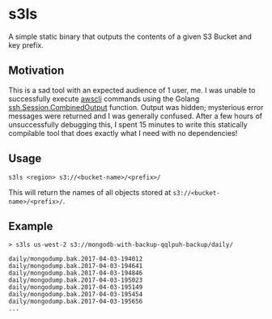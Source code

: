 # s3ls

A simple static binary that outputs the contents of a given S3 Bucket and key prefix.

## Motivation

This is a sad tool with an expected audience of 1 user, me. I was unable to successfully execute [awscli](
https://aws.amazon.com/cli/) commands using the Golang [ssh.Session.CombinedOutput](
https://godoc.org/golang.org/x/crypto/ssh#Session.CombinedOutput) function. Output was hidden; mysterious error messages
were returned and I was generally confused. After a few hours of unsuccessfully debugging this, I spent 15 minutes to 
write this statically compilable tool that does exactly what I need with no dependencies!

## Usage

```
s3ls <region> s3://<bucket-name>/<prefix>/ 
```

This will return the names of all objects stored at `s3://<bucket-name>/<prefix>/`.

## Example

```
> s3ls us-west-2 s3://mongodb-with-backup-qqlpuh-backup/daily/

daily/mongodump.bak.2017-04-03-194012
daily/mongodump.bak.2017-04-03-194641
daily/mongodump.bak.2017-04-03-194846
daily/mongodump.bak.2017-04-03-195023
daily/mongodump.bak.2017-04-03-195149
daily/mongodump.bak.2017-04-03-195454
daily/mongodump.bak.2017-04-03-195656
...
```
